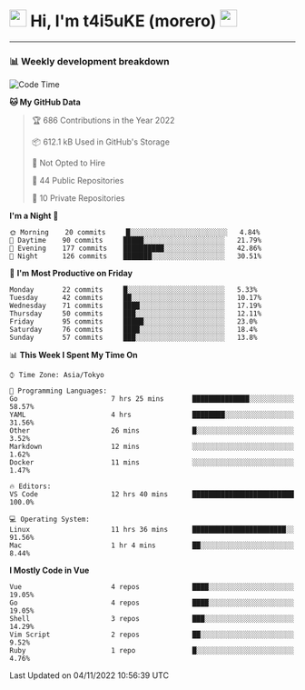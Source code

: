 <!-- Title -->
<h1>
    <img src="https://emojis.slackmojis.com/emojis/images/1600385609/10490/cactuar.gif?1600385609" width="30"/> 
    Hi, I'm t4i5uKE (morero) 
    <img src="https://emojis.slackmojis.com/emojis/images/1600385609/10490/cactuar.gif?1600385609" width="30"/>
</h1>

---

<h3> 📊 Weekly development breakdown </h3>
<!-- waka-readme-stats -->

<!--START_SECTION:waka-->
![Code Time](http://img.shields.io/badge/Code%20Time-1%2C288%20hrs%2048%20mins-blue)

**🐱 My GitHub Data** 

> 🏆 686 Contributions in the Year 2022
 > 
> 📦 612.1 kB Used in GitHub's Storage 
 > 
> 🚫 Not Opted to Hire
 > 
> 📜 44 Public Repositories 
 > 
> 🔑 10 Private Repositories  
 > 
**I'm a Night 🦉** 

```text
🌞 Morning    20 commits     █░░░░░░░░░░░░░░░░░░░░░░░░   4.84% 
🌆 Daytime    90 commits     █████░░░░░░░░░░░░░░░░░░░░   21.79% 
🌃 Evening    177 commits    ██████████░░░░░░░░░░░░░░░   42.86% 
🌙 Night      126 commits    ███████░░░░░░░░░░░░░░░░░░   30.51%

```
📅 **I'm Most Productive on Friday** 

```text
Monday       22 commits     █░░░░░░░░░░░░░░░░░░░░░░░░   5.33% 
Tuesday      42 commits     ██░░░░░░░░░░░░░░░░░░░░░░░   10.17% 
Wednesday    71 commits     ████░░░░░░░░░░░░░░░░░░░░░   17.19% 
Thursday     50 commits     ███░░░░░░░░░░░░░░░░░░░░░░   12.11% 
Friday       95 commits     █████░░░░░░░░░░░░░░░░░░░░   23.0% 
Saturday     76 commits     ████░░░░░░░░░░░░░░░░░░░░░   18.4% 
Sunday       57 commits     ███░░░░░░░░░░░░░░░░░░░░░░   13.8%

```


📊 **This Week I Spent My Time On** 

```text
⌚︎ Time Zone: Asia/Tokyo

💬 Programming Languages: 
Go                       7 hrs 25 mins       ██████████████░░░░░░░░░░░   58.57% 
YAML                     4 hrs               ████████░░░░░░░░░░░░░░░░░   31.56% 
Other                    26 mins             █░░░░░░░░░░░░░░░░░░░░░░░░   3.52% 
Markdown                 12 mins             ░░░░░░░░░░░░░░░░░░░░░░░░░   1.62% 
Docker                   11 mins             ░░░░░░░░░░░░░░░░░░░░░░░░░   1.47%

🔥 Editors: 
VS Code                  12 hrs 40 mins      █████████████████████████   100.0%

💻 Operating System: 
Linux                    11 hrs 36 mins      ███████████████████████░░   91.56% 
Mac                      1 hr 4 mins         ██░░░░░░░░░░░░░░░░░░░░░░░   8.44%

```

**I Mostly Code in Vue** 

```text
Vue                      4 repos             ████░░░░░░░░░░░░░░░░░░░░░   19.05% 
Go                       4 repos             ████░░░░░░░░░░░░░░░░░░░░░   19.05% 
Shell                    3 repos             ███░░░░░░░░░░░░░░░░░░░░░░   14.29% 
Vim Script               2 repos             ██░░░░░░░░░░░░░░░░░░░░░░░   9.52% 
Ruby                     1 repo              █░░░░░░░░░░░░░░░░░░░░░░░░   4.76%

```



 Last Updated on 04/11/2022 10:56:39 UTC
<!--END_SECTION:waka-->
